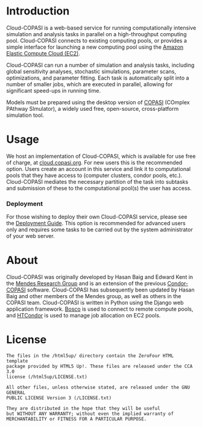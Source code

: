 # Introduction

Cloud-COPASI is a web-based service for running computationally intensive simulation and analysis tasks in parallel on a high-throughput computing pool. Cloud-COPASI connects to existing computing pools, or provides a simple interface for launching a new computing pool using the [Amazon Elastic Compute Cloud (EC2)](http://aws.amazon.com).

Cloud-COPASI can run a number of simulation and analysis tasks, including global sensitivity analyses, stochastic simulations, parameter scans, optimizations, and parameter fitting. Each task is automatically split into a number of smaller jobs, which are executed in parallel, allowing for significant speed-ups in running time.

Models must be prepared using the desktop version of [COPASI](http://copasi.org) (COmplex PAthway SImulator), a widely used free, open-source, cross-platform simulation tool.

# Usage
We host an implementation of Cloud-COPASI, which is available for use free of charge, at [cloud.copasi.org](http://cloud.copasi.org). For new users this is the recommended option. Users create an account in this service and link it to computational pools that they have access to (computer clusters, condor pools, etc.). Cloud-COPASI mediates the necessary partition of the task into subtasks and  submission of these to the computational pool(s) the user has access.

### Deployment
For those wishing to deploy their own Cloud-COPASI service, please see the [Deployment Guide](https://github.com/copasi/cloud-copasi/wiki/Deployment). This option is recommended for advanced users only and requires some tasks to be carried out by the system administrator of your web server.

# About
Cloud-COPASI was originally developed by Hasan Baig and  Edward Kent in the [Mendes Research Group](http://www.comp-sys-bio.org)
and is an extension of the previous  [Condor-COPASI](https://github.com/copasi/condor-copasi) software. Cloud-COPASI has subsequently been updated by Hasan Baig and other members of the Mendes group, as well as others in the COPASI team. Cloud-COPASI is written in Python using the Django web application framework. [Bosco](http://bosco.opensciencegrid.org/) is used to connect to remote compute pools, and [HTCondor](http://research.cs.wisc.edu/htcondor/) is used to manage job allocation on EC2 pools.

# License
    The files in the /html5up/ directory contain the ZeroFour HTML template
    package provided by HTML5 Up!. These files are released under the CCA 3.0
    license (/html5up/LICENSE.txt)
    
    All other files, unless otherwise stated, are released under the GNU GENERAL
    PUBLIC LICENSE Version 3 (/LICENSE.txt)
    
    They are distributed in the hope that they will be useful
    but WITHOUT ANY WARRANTY; without even the implied warranty of
    MERCHANTABILITY or FITNESS FOR A PARTICULAR PURPOSE.  
